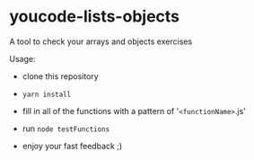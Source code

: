 # youcode-lists-objects

A tool to check your arrays and objects exercises 

Usage:

- clone this repository

- `yarn install`

- fill in all of the functions with a pattern of '`<functionName>`.js'

- run `node testFunctions`

- enjoy your fast feedback ;) 
